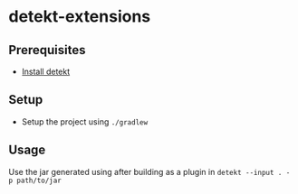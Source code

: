 # detekt-extensions

## Prerequisites
  
  - [Install detekt](https://detekt.github.io/detekt/cli.html)  
  
## Setup

 - Setup the project using `./gradlew`
  
## Usage  
  
Use the jar generated using after building as a plugin in `detekt --input . -p path/to/jar`
